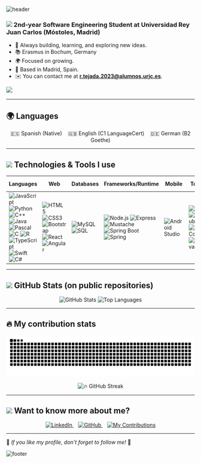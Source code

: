 <!-- Header -->
![header](https://capsule-render.vercel.app/api?type=waving&color=01bffa&height=180&section=header&text=Hi!,%20I'm%20Raúl%20Tejada%20🤠&fontSize=25&fontColor=FFFFFF)

<!--
<h1 align="center">
  <img src="https://raw.githubusercontent.com/ABSphreak/ABSphreak/master/gifs/Hi.gif" width="30px" />
  Hi! I'm Raúl 🤠
</h1>
-->

### <img src="https://c.tenor.com/NCRHhqkXrJYAAAAi/programmers-go-internet.gif" width="25"> 2nd-year Software Engineering Student at Universidad Rey Juan Carlos (Móstoles, Madrid)

- 🚀 Always building, learning, and exploring new ideas.  
- 📚 Erasmus in Bochum, Germany
- 🌍 Focused on growing.
- 📍 Based in Madrid, Spain.
- ✉️ You can contact me at **[r.tejada.2023@alumnos.urjc.es](mailto:r.tejada.2023@alumnos.urjc.es)**.

![](https://komarev.com/ghpvc/?username=raultejada24&style=for-the-badge)

---

## 🌍 Languages  
<p align="center">
  🇪🇸 Spanish (Native) &nbsp;&nbsp; 🇬🇧 English (C1 LanguageCert) &nbsp;&nbsp; 🇩🇪 German (B2 Goethe)
</p>

---

## <img src="https://media2.giphy.com/media/QssGEmpkyEOhBCb7e1/giphy.gif?cid=ecf05e47a0n3gi1bfqntqmob8g9aid1oyj2wr3ds3mg700bl&rid=giphy.gif" width ="25"> Technologies & Tools I use
| **Languages** | **Web** | **Databases** | **Frameworks/Runtime** | **Mobile** | **Tools** | **Data Formats** |
|---------------|---------|---------------|------------------------|------------|-----------|------------------|
| ![JavaScript](https://img.shields.io/badge/-JavaScript-F7DF1E?logo=javascript&logoColor=black) ![Python](https://img.shields.io/badge/-Python-3776AB?logo=python&logoColor=white) ![C++](https://img.shields.io/badge/-C++-00599C?logo=c%2B%2B&logoColor=white) ![Java](https://img.shields.io/badge/-Java-007396?logo=java&logoColor=white) ![Pascal](https://img.shields.io/badge/-Pascal-1E90FF) ![C](https://img.shields.io/badge/-C-00599C?logo=c&logoColor=white) ![R](https://img.shields.io/badge/-R-276DC3?logo=r&logoColor=white) ![TypeScript](https://img.shields.io/badge/-TypeScript-3178C6?logo=typescript&logoColor=white) ![Swift](https://img.shields.io/badge/-Swift-F05138?logo=swift&logoColor=white) ![C#](https://img.shields.io/badge/-C%23-239120?logo=csharp&logoColor=white) | ![HTML5](https://img.shields.io/badge/-HTML5-E34F26?logo=html5&logoColor=white) ![CSS3](https://img.shields.io/badge/-CSS3-1572B6?logo=css3&logoColor=white) ![Bootstrap](https://img.shields.io/badge/-Bootstrap-7952B3?logo=bootstrap&logoColor=white) ![React](https://img.shields.io/badge/-React-61DAFB?logo=react&logoColor=black) ![Angular](https://img.shields.io/badge/-Angular-DD0031?logo=angular&logoColor=white) | ![MySQL](https://img.shields.io/badge/-MySQL-4479A1?logo=mysql&logoColor=white) ![SQL](https://img.shields.io/badge/-SQL-4479A1?logo=mysql&logoColor=white) | ![Node.js](https://img.shields.io/badge/-Node.js-339933?logo=node.js&logoColor=white) ![Express](https://img.shields.io/badge/-Express-000000?logo=express&logoColor=white) ![Mustache](https://img.shields.io/badge/-Mustache-964B00?logo=mustache&logoColor=white) ![Spring Boot](https://img.shields.io/badge/-Spring%20Boot-6DB33F?logo=spring-boot&logoColor=white) ![Spring](https://img.shields.io/badge/-Spring-6DB33F?logo=spring&logoColor=white) | ![Android Studio](https://img.shields.io/badge/-Android%20Studio-3DDC84?logo=android-studio&logoColor=white) | ![Git](https://img.shields.io/badge/-Git-F05032?logo=git&logoColor=white) ![GitHub](https://img.shields.io/badge/-GitHub-181717?logo=github&logoColor=white) ![VS Code](https://img.shields.io/badge/-VS%20Code-007ACC?logo=visual-studio-code&logoColor=white) ![Canva](https://img.shields.io/badge/-Canva-00C4CC?logo=canva&logoColor=white) | ![XML](https://img.shields.io/badge/-XML-FF8C00?logo=xml&logoColor=white) ![JSON](https://img.shields.io/badge/-JSON-000000?logo=json&logoColor=white) |

---

## <img src="https://media.giphy.com/media/iY8CRBdQXODJSCERIr/giphy.gif" width="30px"> GitHub Stats (on public repositories)

<div align="center">
        <!-- Estadísticas generales -->
        <img 
          src="https://github-readme-stats.vercel.app/api?username=raultejada24&show_icons=true&theme=nightowl&border_radius=10&count_private=true&include_all_commits=true" 
          alt="GitHub Stats" 
        />
      <td align="center">
        <!-- Lenguajes más usados -->
        <img 
          src="https://github-readme-stats.vercel.app/api/top-langs/?username=raultejada24&layout=compact&theme=nightowl&border_radius=10" 
          alt="Top Languages" 
        />
</div>

---

## 🔥 My contribution stats  

<p align="center">
  <img src="https://github.com/raultejada24/raultejada24/blob/output/snake.svg" />
</p>

<p align="center">
  <img src="https://streak-stats.demolab.com?user=raultejada24&locale=en&mode=daily&theme=nightowl&hide_border=false&border_radius=10" height="190" alt="🔥 GitHub Streak" />
</p>

---

## <img src="https://media.giphy.com/media/LnQjpWaON8nhr21vNW/giphy.gif" width="30"> Want to know more about me?

<p align="center">
  <a href="https://www.linkedin.com/in/raúl-tejada-merinero-828ab2320" target="_blank">
    <img
      src="https://img.shields.io/badge/-LinkedIn-0077B5?logo=linkedin&logoColor=white&style=for-the-badge"
      alt="LinkedIn"
      height="30"
    />
  </a>
  &nbsp;&nbsp;
  <a href="https://github.com/raultejada24" target="_blank">
    <img
      src="https://img.shields.io/badge/-GitHub-181717?logo=github&logoColor=white&style=for-the-badge"
      alt="GitHub"
      height="30"
    />
  </a>
  &nbsp;&nbsp;
  <a href="https://github.com/raultejada24?tab=repositories" target="_blank">
    <img
      src="https://img.shields.io/badge/-My%20Contributions-FFA500?logo=git&logoColor=white&style=for-the-badge"
      alt="My Contributions"
      height="30"
    />
  </a>
</p>

---

🌟 *If you like my profile, don't forget to follow me!* 🌟

<!-- Footer -->
![footer](https://capsule-render.vercel.app/api?type=waving&color=01bffa&height=150&section=footer&animation=twinkling)
